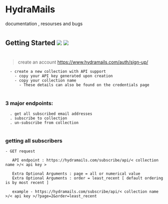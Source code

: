 # HydraMails
documentation , resourses and bugs
#
## Getting Started <img src="https://img.icons8.com/clouds/35/null/firework.png"/> <img src="https://img.icons8.com/clouds/35/null/firework.png"/>
# 
> create an account https://www.hydramails.com/auth/sign-up/
```
  - create a new collection with API support
    - copy your API key generated upon creation
    - copy your collection name
      - These details can also be found on the credentials page
```
#
### 3 major endpoints:
```
  . get all subscribed email addresses
  . subscribe to collection
  . un-subscribe from collection
```
#
### getting all subscribers
    - GET request
```
   API endpoint : https://hydramails.com/subscribe/api/< collection name >/< api key >
   
   Extra Optional Arguments : page = all or numerical value 
   Extra Optional Arguments : order = least_recent [ default ordering is by most recent ]
   
   example - https://hydramails.com/subscribe/api/< collection name >/< api key >/?page=2&order=least_recent
```
